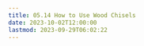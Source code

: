```yaml
---
title: 05.14 How to Use Wood Chisels
date: 2023-10-02T12:00:00
lastmod: 2023-09-29T06:02:22
---
```

